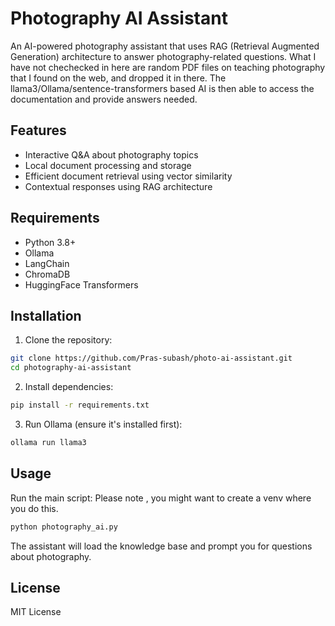 # Photography AI Assistant

An AI-powered photography assistant that uses RAG (Retrieval Augmented Generation) architecture to answer photography-related questions. What I have not chechecked in here are random PDF files on teaching photography that I found on the web, and dropped it in there. The llama3/Ollama/sentence-transformers based AI is then able to access the documentation and provide answers needed.

## Features

- Interactive Q&A about photography topics
- Local document processing and storage
- Efficient document retrieval using vector similarity
- Contextual responses using RAG architecture

## Requirements

- Python 3.8+
- Ollama
- LangChain
- ChromaDB
- HuggingFace Transformers

## Installation

1. Clone the repository:
```bash
git clone https://github.com/Pras-subash/photo-ai-assistant.git
cd photography-ai-assistant
```

2. Install dependencies:
```bash
pip install -r requirements.txt
```

3. Run Ollama (ensure it's installed first):
```bash
ollama run llama3
```

## Usage

Run the main script:
Please note , you might want to create a venv where you do this.
```bash
python photography_ai.py
```

The assistant will load the knowledge base and prompt you for questions about photography.

## License

MIT License
